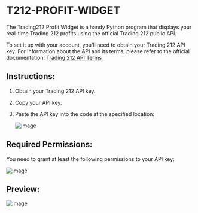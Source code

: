 # T212-PROFIT-WIDGET

The Trading212 Profit Widget is a handy Python program that displays your real-time Trading 212 profits using the official Trading 212 public API.

To set it up with your account, you'll need to obtain your Trading 212 API key. For information about the API and its terms, please refer to the official documentation: [Trading 212 API Terms](https://www.trading212.com/legal-documentation/API-Terms_EN.pdf)

## Instructions:
1. Obtain your Trading 212 API key.
2. Copy your API key.
3. Paste the API key into the code at the specified location:

    ![image](https://github.com/C0MPL3Xscs/T212-PROFIT-WIDGET/assets/82287232/957913b8-f008-4411-9773-d1ea28fc4050)

## Required Permissions:
You need to grant at least the following permissions to your API key:

![image](https://github.com/C0MPL3Xscs/T212-PROFIT-WIDGET/assets/82287232/734a5083-3128-436e-883e-7c1e0f9efa95)

## Preview:
![image](https://github.com/C0MPL3Xscs/T212-PROFIT-WIDGET/assets/82287232/70e6e709-fb04-42dc-aa23-5282e8bb52fd)
